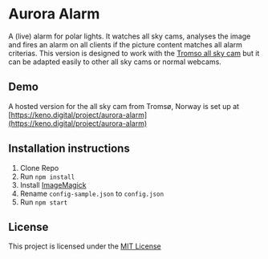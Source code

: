 # Aurora Alarm
A (live) alarm for polar lights. It watches all sky cams, analyses the image and fires an alarm on all clients if the picture content matches all alarm criterias. This version is designed to work with the [Tromso all sky cam](http://polaris.nipr.ac.jp/~acaurora/aurora/Tromso/) but it can be adapted easily to other all sky cams or normal webcams.

## Demo

A hosted version for the all sky cam from Tromsø, Norway is set up at [https://keno.digital/project/aurora-alarm](https://keno.digital/project/aurora-alarm)

## Installation instructions

1. Clone Repo
2. Run `npm install`
3. Install [ImageMagick](http://www.imagemagick.org/)
4. Rename `config-sample.json` to `config.json`
4. Run `npm start`

## License

This project is licensed under the [MIT License](https://opensource.org/licenses/MIT)

